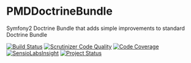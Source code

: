 PMDDoctrineBundle
===============

Symfony2 Doctrine Bundle that adds simple improvements to standard Doctrine Bundle

[![Build Status](https://secure.travis-ci.org/piotrminkina/doctrine-bundle.png)](https://travis-ci.org/piotrminkina/doctrine-bundle)
[![Scrutinizer Code Quality](https://scrutinizer-ci.com/g/piotrminkina/doctrine-bundle/badges/quality-score.png?b=master)](https://scrutinizer-ci.com/g/piotrminkina/doctrine-bundle/?branch=master)
[![Code Coverage](https://scrutinizer-ci.com/g/piotrminkina/doctrine-bundle/badges/coverage.png?b=master)](https://scrutinizer-ci.com/g/piotrminkina/doctrine-bundle/?branch=master)
[![SensioLabsInsight](https://insight.sensiolabs.com/projects/7fc851d2-763d-4f9e-a8ff-621a61d299ca/mini.png)](https://insight.sensiolabs.com/projects/d6d93931-79e9-4c64-82ad-c6a8af3325d2)
[![Project Status](http://stillmaintained.com/piotrminkina/doctrine-bundle.png)](http://stillmaintained.com/piotrminkina/doctrine-bundle)
